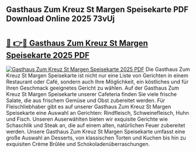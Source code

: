 ## Gasthaus Zum Kreuz St Margen Speisekarte PDF Download Online 2025 73vUj

# <h2><a href="http://gc8q795.nevu.top/?p=Gasthaus+Zum+Kreuz+St+Margen+Speisekarte">🔗 👉🔴 Gasthaus Zum Kreuz St Margen Speisekarte 2025 PDF</a></h2>

[![Gasthaus Zum Kreuz St Margen Speisekarte 2025 PDF](https://i.imgur.com/dBaPXMq.png)](http://gc8q795.nevu.top/?p=Gasthaus+Zum+Kreuz+St+Margen+Speisekarte)
Die Gasthaus Zum Kreuz St Margen Speisekarte ist nicht nur eine Liste von Gerichten in einem Restaurant oder Café, sondern auch Ihre Möglichkeit, ein köstliches und für Ihren Geschmack geeignetes Gericht zu wählen. Auf der Gasthaus Zum Kreuz St Margen Speisekarte unserer Cafeteria finden Sie viele frische Salate, die aus frischem Gemüse und Obst zubereitet werden. Für Fleischliebhaber gibt es auf unserer Gasthaus Zum Kreuz St Margen Speisekarte eine Auswahl an Gerichten: Rindfleisch, Schweinefleisch, Huhn und Fisch. Unseren Auserwählten bieten wir exquisite Gerichte wie Schaschlik und Steak an, die auf einem alten, natürlichen Feuer zubereitet werden. Unsere Gasthaus Zum Kreuz St Margen Speisekarte umfasst eine große Auswahl an Desserts, von klassischen Torten und Kuchen bis hin zu exquisiten Crème Brûlée und Schokoladenüberraschungen.
